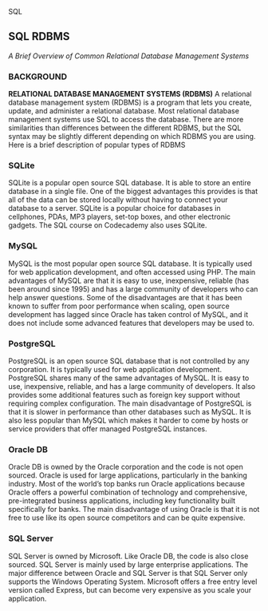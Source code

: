 SQL
## SQL RDBMS
*A Brief Overview of Common Relational Database Management Systems*
### BACKGROUND
**RELATIONAL DATABASE MANAGEMENT SYSTEMS (RDBMS)**
A relational database management system (RDBMS) is a program that lets you create, update, and administer a relational database. Most relational database management systems use SQL to access the database.
There are more similarities than differences between the different RDBMS, but the SQL syntax may be slightly different depending on which RDBMS you are using.
Here is a brief description of popular types of RDBMS
### SQLite
SQLite is a popular open source SQL database. It is able to store an entire database in a single file. One of the biggest advantages this provides is that all of the data can be stored locally without having to connect your database to a server.
SQLite is a popular choice for databases in cellphones, PDAs, MP3 players, set-top boxes, and other electronic gadgets. The SQL course on Codecademy also uses SQLite.
### MySQL
MySQL is the most popular open source SQL database. It is typically used for web application development, and often accessed using PHP.
The main advantages of MySQL are that it is easy to use, inexpensive, reliable (has been around since 1995) and has a large community of developers who can help answer questions.
Some of the disadvantages are that it has been known to suffer from poor performance when scaling, open source development has lagged since Oracle has taken control of MySQL, and it does not include some advanced features that developers may be used to.
### PostgreSQL
PostgreSQL is an open source SQL database that is not controlled by any corporation. It is typically used for web application development.
PostgreSQL shares many of the same advantages of MySQL. It is easy to use, inexpensive, reliable, and has a large community of developers. It also provides some additional features such as foreign key support without requiring complex configuration.
The main disadvantage of PostgreSQL is that it is slower in performance than other databases such as MySQL. It is also less popular than MySQL which makes it harder to come by hosts or service providers that offer managed PostgreSQL instances.
### Oracle DB
Oracle DB is owned by the Oracle corporation and the code is not open sourced.
Oracle is used for large applications, particularly in the banking industry. Most of the world’s top banks run Oracle applications because Oracle offers a powerful combination of technology and comprehensive, pre-integrated business applications, including key functionality built specifically for banks.
The main disadvantage of using Oracle is that it is not free to use like its open source competitors and can be quite expensive.
### SQL Server
SQL Server is owned by Microsoft. Like Oracle DB, the code is also close sourced.
SQL Server is mainly used by large enterprise applications. The major difference between Oracle and SQL Server is that SQL Server only supports the Windows Operating System.
Microsoft offers a free entry level version called Express, but can become very expensive as you scale your application.

